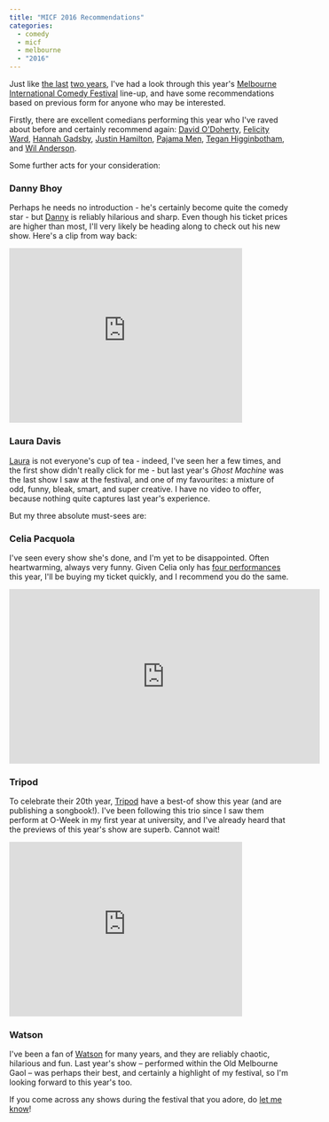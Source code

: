 ```yaml
---
title: "MICF 2016 Recommendations"
categories:
  - comedy
  - micf
  - melbourne
  - "2016"
---
```


Just like [the last](http://freelancing-gods.com/2015/03/23/pre-festival-recommendations-for-micf-2015.html) [two years](http://freelancing-gods.com/2014/03/24/micf-2014-recommendations.html), I've had a look through this year's [Melbourne International Comedy Festival](http://www.comedyfestival.com.au/2016/season/) line-up, and have some recommendations based on previous form for anyone who may be interested.

Firstly, there are excellent comedians performing this year who I've raved about before and certainly recommend again: [David O'Doherty](http://www.comedyfestival.com.au/2016/season/shows/we-are-all-in-the-gutter-but-some-of-us-are-looking-at-david-o-doherty-david-o-doherty), [Felicity Ward](http://www.comedyfestival.com.au/2016/season/shows/what-if-there-is-no-toilet-felicity-ward), [Hannah Gadsby](http://www.comedyfestival.com.au/2016/season/shows/dogmatic-hannah-gadsby), [Justin Hamilton](http://www.comedyfestival.com.au/2016/season/shows/hoot-justin-hamilton), [Pajama Men](http://www.comedyfestival.com.au/2016/season/shows/pterodactyl-nights-pajama-men), [Tegan Higginbotham](http://www.comedyfestival.com.au/2016/season/shows/the-city-of-love-tegan-higginbotham-in), and [Wil Anderson](http://www.comedyfestival.com.au/2016/season/shows/fire-at-wil-wil-anderson).

Some further acts for your consideration:

### Danny Bhoy

Perhaps he needs no introduction - he's certainly become quite the comedy star - but [Danny](http://www.comedyfestival.com.au/2016/season/shows/please-untick-this-box-danny-bhoy) is reliably hilarious and sharp. Even though his ticket prices are higher than most, I'll very likely be heading along to check out his new show. Here's a clip from way back:

<iframe width="420" height="315" src="https://www.youtube.com/embed/09UE3LQZkzs" frameborder="0" allowfullscreen></iframe>

### Laura Davis

[Laura](http://www.comedyfestival.com.au/2016/season/shows/marco-polo-laura-davis) is not everyone's cup of tea - indeed, I've seen her a few times, and the first show didn't really click for me - but last year's _Ghost Machine_ was the last show I saw at the festival, and one of my favourites: a mixture of odd, funny, bleak, smart, and super creative. I have no video to offer, because nothing quite captures last year's experience.

But my three absolute must-sees are:

### Celia Pacquola

I've seen every show she's done, and I'm yet to be disappointed. Often heartwarming, always very funny. Given Celia only has [four performances](http://www.comedyfestival.com.au/2016/season/shows/the-looking-glass-celia-pacquola) this year, I'll be buying my ticket quickly, and I recommend you do the same.

<iframe width="560" height="315" src="https://www.youtube.com/embed/W96VVD61-Xc" frameborder="0" allowfullscreen></iframe>

### Tripod

To celebrate their 20th year, [Tripod](http://www.comedyfestival.com.au/2016/season/shows/101-hits-tripod) have a best-of show this year (and are publishing a songbook!). I've been following this trio since I saw them perform at O-Week in my first year at university, and I've already heard that the previews of this year's show are superb. Cannot wait!

<iframe width="420" height="315" src="https://www.youtube.com/embed/wSqFqhUzutg" frameborder="0" allowfullscreen></iframe>

### Watson

I've been a fan of [Watson](http://www.comedyfestival.com.au/2016/season/shows/the-life-education-van-for-adults-watson) for many years, and they are reliably chaotic, hilarious and fun. Last year's show – performed within the Old Melbourne Gaol – was perhaps their best, and certainly a highlight of my festival, so I'm looking forward to this year's too.

If you come across any shows during the festival that you adore, do [let me know](https://twitter.com/pat)!
